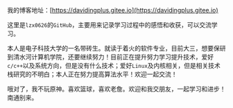我的博客地址：[https://davidingplus.gitee.io](https://davidingplus.gitee.io)

这里是`lzx0626`的`GitHub`，主要用来记录学习过程中的感悟和收获，可以交流学习。

本人是电子科技大学的一名带砖生。就读于着火的软件专业，目前大三，想要保研到清水河计算机学院，还要继续努力！目前正在提升努力学习提升技术，爱好`c/c++`以及系统方向，但是没有什么技术；爱好`Linux`及内核相关，但是相关技术栈研究的不明白；本人正在努力提高算法水平！欢迎一起交流！

哦对了，我不玩原神。喜欢篮球，喜欢老詹。欢迎和我交朋友，一起学习和进步！南通别来。

